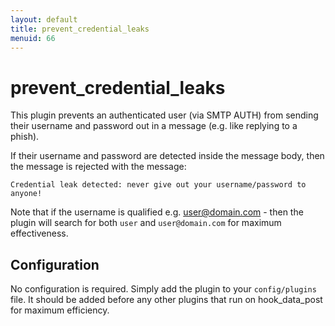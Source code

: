 ```yaml
---
layout: default
title: prevent_credential_leaks
menuid: 66
---
```

prevent\_credential\_leaks
========

This plugin prevents an authenticated user (via SMTP AUTH) from sending
their username and password out in a message (e.g. like replying to a
phish).

If their username and password are detected inside the message body, then
the message is rejected with the message:

`````
Credential leak detected: never give out your username/password to anyone!
`````

Note that if the username is qualified e.g. user@domain.com - then the
plugin will search for both `user` and `user@domain.com` for maximum 
effectiveness.


Configuration
-------------

No configuration is required.  Simply add the plugin to your `config/plugins`
file.  It should be added before any other plugins that run on hook_data_post
for maximum efficiency.

